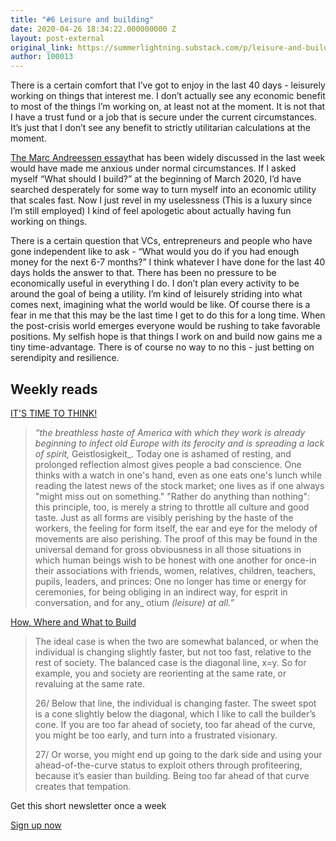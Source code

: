```yaml
---
title: "#6 Leisure and building"
date: 2020-04-26 18:34:22.000000000 Z
layout: post-external
original_link: https://summerlightning.substack.com/p/leisure-and-building
author: 100013
---
```


There is a certain comfort that I’ve got to enjoy in the last 40 days - leisurely working on things that interest me. I don’t actually see any economic benefit to most of the things I’m working on, at least not at the moment. It is not that I have a trust fund or a job that is secure under the current circumstances. It’s just that I don’t see any benefit to strictly utilitarian calculations at the moment.

[The Marc Andreessen essay](https://a16z.com/2020/04/18/its-time-to-build/)that has been widely discussed in the last week would have made me anxious under normal circumstances. If I asked myself “What should I build?” at the beginning of March 2020, I’d have searched desperately for some way to turn myself into an economic utility that scales fast. Now I just revel in my uselessness (This is a luxury since I’m still employed) I kind of feel apologetic about actually having fun working on things.  

There is a certain question that VCs, entrepreneurs and people who have gone independent like to ask - “What would you do if you had enough money for the next 6-7 months?” I think whatever I have done for the last 40 days holds the answer to that. There has been no pressure to be economically useful in everything I do. I don’t plan every activity to be around the goal of being a utility. I’m kind of leisurely striding into what comes next, imagining what the world would be like. Of course there is a fear in me that this may be the last time I get to do this for a long time. When the post-crisis world emerges everyone would be rushing to take favorable positions. My selfish hope is that things I work on and build now gains me a tiny time-advantage. There is of course no way to no this - just betting on serendipity and resilience.

## Weekly reads

[IT'S TIME TO THINK!](https://www.halkyonguild.org/post/it-s-time-to-think)

> _“the breathless haste of America with which they work is already beginning to infect old Europe with its ferocity and is spreading a lack of spirit,_ Geistlosigkeit_. Today one is ashamed of resting, and prolonged reflection almost gives people a bad conscience. One thinks with a watch in one's hand, even as one eats one's lunch while reading the latest news of the stock market; one lives as if one always "might miss out on something." "Rather do anything than nothing": this principle, too, is merely a string to throttle all culture and good taste. Just as all forms are visibly perishing by the haste of the workers, the feeling for form itself, the ear and eye for the melody of movements are also perishing. The proof of this may be found in the universal demand for gross obviousness in all those situations in which human beings wish to be honest with one another for once-in their associations with friends, women, relatives, children, teachers, pupils, leaders, and princes: One no longer has time or energy for ceremonies, for being obliging in an indirect way, for esprit in conversation, and for any_ otium _(leisure) at all.”_

[How, Where and What to Build](https://breakingsmart.substack.com/p/how-what-and-where-to-build?token=eyJ1c2VyX2lkIjo5MzM3MTUsInBvc3RfaWQiOjQwMzU0MywiXyI6IjF2dHc3IiwiaWF0IjoxNTg3OTI0NzExLCJleHAiOjE1ODc5MjgzMTEsImlzcyI6InB1Yi05OTczIiwic3ViIjoicG9zdC1yZWFjdGlvbiJ9.ATxHY-cDyJXYaYXivjAbaXJijmSj6HRa8MOTi1sZwsA)

> The ideal case is when the two are somewhat balanced, or when the individual is changing slightly faster, but not too fast, relative to the rest of society. The balanced case is the diagonal line, x=y. So for example, you and society are reorienting at the same rate, or revaluing at the same rate.
> 
> 26/ Below that line, the individual is changing faster. The sweet spot is a cone slightly below the diagonal, which I like to call the builder’s cone. If you are too far ahead of society, too far ahead of the curve, you might be too early, and turn into a frustrated visionary.
> 
> 27/ Or worse, you might end up going to the dark side and using your ahead-of-the-curve status to exploit others through profiteering, because it’s easier than building. Being too far ahead of that curve creates that tempation.

Get this short newsletter once a week

[Sign up now](https://summerlightning.substack.com/subscribe?)

